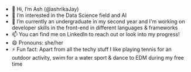 - 👋 Hi, I’m Ash (@ashrikaJay)
- 👀 I’m interested in the Data Science field and AI
- 🌱 I’m currently an undergraduate in my second year and I'm working on developer skills in the front-end in different languages & frameworks
- 📫 You can find me on LinkedIn to reach out or look into my progress!
- 😄 Pronouns: she/her
- ⚡ Fun fact: Apart from all the techy stuff I like playing tennis for an outdoor activity, swim for a water sport & dance to EDM during my free time
<!---
ashrikaJay/ashrikaJay is a ✨ special ✨ repository because its `README.md` (this file) appears on your GitHub profile.
You can click the Preview link to take a look at your changes.
--->
